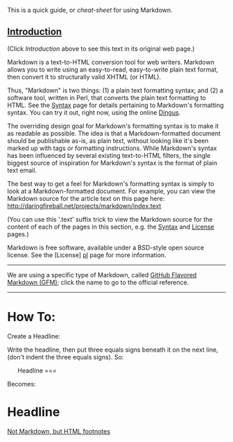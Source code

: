 This is a quick guide, or *cheat-sheet* for using Markdown.

[Introduction](https://daringfireball.net/projects/markdown/)
------------

(Click *Introduction* above to see this text in its original web page.)

Markdown is a text-to-HTML conversion tool for web writers. Markdown
allows you to write using an easy-to-read, easy-to-write plain text
format, then convert it to structurally valid XHTML (or HTML).

Thus, "Markdown" is two things: (1) a plain text formatting syntax;
and (2) a software tool, written in Perl, that converts the plain text
formatting to HTML. See the [Syntax][] page for details pertaining to
Markdown's formatting syntax. You can try it out, right now, using the
online [Dingus][].

  [syntax]: /projects/markdown/syntax
  [dingus]: /projects/markdown/dingus

The overriding design goal for Markdown's formatting syntax is to make
it as readable as possible. The idea is that a Markdown-formatted
document should be publishable as-is, as plain text, without looking
like it's been marked up with tags or formatting instructions. While
Markdown's syntax has been influenced by several existing text-to-HTML
filters, the single biggest source of inspiration for Markdown's
syntax is the format of plain text email.

The best way to get a feel for Markdown's formatting syntax is simply
to look at a Markdown-formatted document. For example, you can view
the Markdown source for the article text on this page here:
<http://daringfireball.net/projects/markdown/index.text>

(You can use this '.text' suffix trick to view the Markdown source for
the content of each of the pages in this section, e.g. the
[Syntax][s_src] and [License][l_src] pages.)

  [s_src]: /projects/markdown/syntax.text
  [l_src]: /projects/markdown/license.text

Markdown is free software, available under a BSD-style open source
license. See the [License] [pl] page for more information.

  [pl]: /projects/markdown/license
  
  ---
  
  We are using a specific type of Markdown, called [GitHub Flavored Markdown (GFM)](https://github.github.com/gfm/); click the name to go to the official reference.
  
  ---
  
How To:
===

Create a Headline:

Write the headline, then put three equals signs beneath it on the next line, (don't indent the three equals signs).  So:

<ul>Headline
===</ul>

Becomes:

Headline
===


[Not Markdown, but HTML footnotes](http://karlwinegardner.blogspot.com/2011/02/how-to-create-footnotes-in-html.html)
